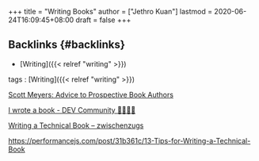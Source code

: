 +++
title = "Writing Books"
author = ["Jethro Kuan"]
lastmod = 2020-06-24T16:09:45+08:00
draft = false
+++

## Backlinks {#backlinks}

- [Writing]({{< relref "writing" >}})

tags
: [Writing]({{< relref "writing" >}})

[Scott Meyers: Advice to Prospective Book Authors](https://www.aristeia.com/authorAdvice.html)

[I wrote a book - DEV Community 👩‍💻👨‍💻](https://dev.to/trickvi/i-wrote-a-book-lfg)

[Writing a Technical Book – zwischenzugs](https://zwischenzugs.com/2016/05/15/writing-a-technical-book/)

<https://performancejs.com/post/31b361c/13-Tips-for-Writing-a-Technical-Book>
